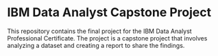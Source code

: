 # IBM Data Analyst Capstone Project

This repository contains the final project for the IBM Data Analyst Professional Certificate. The project is a capstone project that involves analyzing a dataset and creating a report to share the findings.
